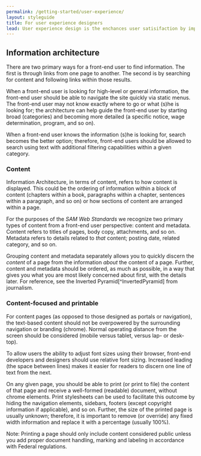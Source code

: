 ```yaml
---
permalink: /getting-started/user-experience/
layout: styleguide
title: For user experience designers
lead: User experience design is the enchances user satisifaction by improving the usability, accessibility, and pleasure provided in the the interaction of a user with the product and includes human-computer interaction, extending it by addressing all aspects of a product or service incorporating cognitive psychology and feedback.
---
```


## Information architecture

There are two primary ways for a front-end user to find information. The first is through links from one page to another. The second is by searching for content and following links within those results. 

When a front-end user is looking for high-level or general information, the front-end user should be able to navigate the site quickly via static menus. The front-end user may not know exactly where to go or what (s)he is looking for; the architecture can help guide the front-end user by starting broad (categories) and becoming more detailed (a specific notice, wage determination, program, and so on).

When a front-end user knows the information (s)he is looking for, search becomes the better option; therefore, front-end users should be allowed to search using text with additional filtering capabilities within a given category.

### Content

Information Architecture, in terms of content, refers to how content is displayed. This could be the ordering of information within a block of content (chapters within a book, paragraphs within a chapter, sentences within a paragraph, and so on) or how sections of content are arranged within a page.

For the purposes of the *SAM Web Standards* we recognize two primary types of content from a front-end user perspective: content and metadata. Content refers to titles of pages, body copy, attachments, and so on. Metadata refers to details related to *that* content; posting date, related category, and so on.

Grouping content and metadata separately allows you to quickly discern the *content* of a page from the information *about* the content of a page. Further, content and metadata should be ordered, as much as possible, in a way that gives you what you are most likely concerned about first, with the details later. For reference, see the Inverted Pyramid[^InvertedPyramid] from journalism.

### Content-focused and printable

For content pages (as opposed to those designed as portals or navigation), the text-based content should not be overpowered by the surrounding navigation or branding (chrome). Normal operating distance from the screen should be considered (mobile versus tablet, versus lap- or desk-top). 

To allow users the ability to adjust font sizes using their browser, front-end developers and designers should use relative font sizing. Increased leading (the space between lines) makes it easier for readers to discern one line of text from the next.

On any given page, you should be able to print (or print to file) the content of that page and receive a well-formed (readable) document, without chrome elements. Print stylesheets can be used to facilitate this outcome by hiding the navigation elements, sidebars, footers (except copyright information if applicable), and so on. Further, the size of the printed page is usually unknown; therefore, it is important to remove (or override) any fixed width information and replace it with a percentage (usually 100%).

Note: Printing a page should only include content considered public unless you add proper document handling, marking and labeling in accordance with Federal regulations.

